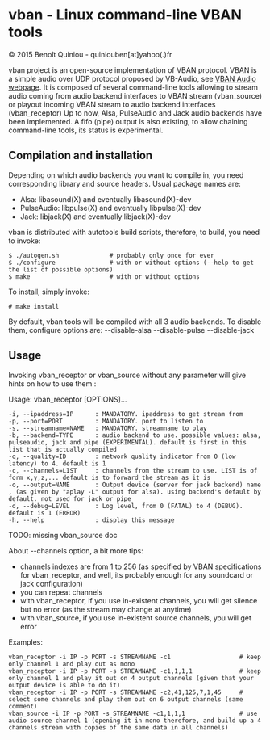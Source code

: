 vban - Linux command-line VBAN tools
======================================================

&copy; 2015 Benoît Quiniou - quiniouben[at]yahoo(.)fr

vban project is an open-source implementation of VBAN protocol.
VBAN is a simple audio over UDP protocol proposed by VB-Audio, see [VBAN Audio webpage](http://vb-audio.pagesperso-orange.fr/Voicemeeter/vban.htm).
It is composed of several command-line tools allowing to stream audio coming from audio backend interfaces to VBAN stream (vban_source) or playout incoming VBAN stream to audio backend interfaces (vban_receptor)
Up to now, Alsa, PulseAudio and Jack audio backends have been implemented. A fifo (pipe) output is also existing, to allow chaining command-line tools, its status is experimental.

Compilation and installation
----------------------------

Depending on which audio backends you want to compile in, you need corresponding library and source headers.
Usual package names are:

* Alsa: libasound(X) and eventually libasound(X)-dev
* PulseAudio: libpulse(X) and eventually libpulse(X)-dev
* Jack: libjack(X) and eventually libjack(X)-dev

vban is distributed with autotools build scripts, therefore, to build, you need to invoke:

    $ ./autogen.sh              # probably only once for ever
    $ ./configure               # with or without options (--help to get the list of possible options)
    $ make                      # with or without options

To install, simply invoke:

    # make install

By default, vban tools will be compiled with all 3 audio backends. To disable them, configure options are:
    --disable-alsa
    --disable-pulse
    --disable-jack

Usage
-----

Invoking vban_receptor or vban_source without any parameter will give hints on how to use them :

Usage: vban_receptor [OPTIONS]...

	-i, --ipaddress=IP      : MANDATORY. ipaddress to get stream from
	-p, --port=PORT         : MANDATORY. port to listen to
	-s, --streamname=NAME   : MANDATORY. streamname to play
	-b, --backend=TYPE      : audio backend to use. possible values: alsa, pulseaudio, jack and pipe (EXPERIMENTAL). default is first in this list that is actually compiled
	-q, --quality=ID        : network quality indicator from 0 (low latency) to 4. default is 1
	-c, --channels=LIST     : channels from the stream to use. LIST is of form x,y,z,... default is to forward the stream as it is
	-o, --output=NAME       : Output device (server for jack backend) name , (as given by "aplay -L" output for alsa). using backend's default by default. not used for jack or pipe
	-d, --debug=LEVEL       : Log level, from 0 (FATAL) to 4 (DEBUG). default is 1 (ERROR)
	-h, --help              : display this message

TODO: missing vban_source doc

About --channels option, a bit more tips:
* channels indexes are from 1 to 256 (as specified by VBAN specifications for vban_receptor, and well, its probably enough for any soundcard or jack configuration)
* you can repeat channels
* with vban_receptor, if you use in-existent channels, you will get silence but no error (as the stream may change at anytime)
* with vban_source, if you use in-existent source channels, you will get error

Examples:

	vban_receptor -i IP -p PORT -s STREAMNAME -c1                   # keep only channel 1 and play out as mono
	vban_receptor -i IP -p PORT -s STREAMNAME -c1,1,1,1             # keep only channel 1 and play it out on 4 output channels (given that your output device is able to do it)
	vban_receptor -i IP -p PORT -s STREAMNAME -c2,41,125,7,1,45     # select some channels and play them out on 6 output channels (same comment)
    vban_source -i IP -p PORT -s STREAMNAME -c1,1,1,1               # use audio source channel 1 (opening it in mono therefore, and build up a 4 channels stream with copies of the same data in all channels)
